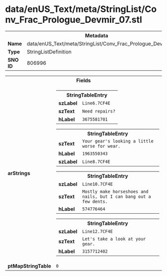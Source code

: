 <h1>data/enUS_Text/meta/StringList/Conv_Frac_Prologue_Devmir_07.stl</h1><table><tr><th colspan="100%">Metadata</th></tr><tr><td><b>Name</b></td><td>data/enUS_Text/meta/StringList/Conv_Frac_Prologue_Devmir_07.stl</td></tr><tr><td><b>Type</b></td><td>StringListDefinition</td></tr><tr><td><b>SNO ID</b></td><td>806996</td></tr></table>

<table><tr><th colspan="100%">Fields</th></tr><tr><td><b>arStrings</b></td><td><table><tr><th colspan="100%">StringTableEntry</th></tr><tr><td><b>szLabel</b></td><td><code>Line6.7CF4E</code></td></tr><tr><td><b>szText</b></td><td><code>Need repairs?</code></td></tr><tr><td><b>hLabel</b></td><td><code>3675581701</code></td></tr></table>


<table><tr><th colspan="100%">StringTableEntry</th></tr><tr><td><b>szText</b></td><td><code>Your gear's looking a little worse for wear.</code></td></tr><tr><td><b>hLabel</b></td><td><code>1963550343</code></td></tr><tr><td><b>szLabel</b></td><td><code>Line8.7CF4E</code></td></tr></table>


<table><tr><th colspan="100%">StringTableEntry</th></tr><tr><td><b>szLabel</b></td><td><code>Line10.7CF4E</code></td></tr><tr><td><b>szText</b></td><td><code>Mostly make horseshoes and nails, but I can bang out a few dents.</code></td></tr><tr><td><b>hLabel</b></td><td><code>574776464</code></td></tr></table>


<table><tr><th colspan="100%">StringTableEntry</th></tr><tr><td><b>szLabel</b></td><td><code>Line12.7CF4E</code></td></tr><tr><td><b>szText</b></td><td><code>Let's take a look at your gear.</code></td></tr><tr><td><b>hLabel</b></td><td><code>3157712402</code></td></tr></table>


</td></tr><tr><td><b>ptMapStringTable</b></td><td><code>0</code></td></tr></table>

